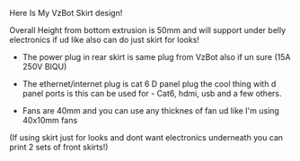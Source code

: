 Here Is My VzBot Skirt design!

Overall Height from bottom extrusion is 50mm and will support under belly electronics if ud like also can do just skirt for looks!
* The power plug in rear skirt is same plug from VzBot also if un sure (15A 250V BIQU)
+ The ethernet/internet plug is cat 6 D panel plug the cool thing with d panel ports is this can be used for - Cat6, hdmi, usb and a few others.
* Fans are 40mm and you can use any thicknes of fan ud like I'm using 40x10mm fans

(If using skirt just for looks and dont want electronics underneath you can print 2 sets of front skirts!)
